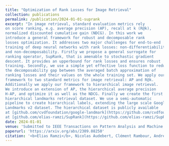 ```yaml
---
title: "Optimization of Rank Losses for Image Retrieval"
collection: publications
permalink: /publication/2024-01-01-suprank
excerpt: "In image retrieval, standard evaluation metrics rely
on score ranking, e.g. average precision (AP), recall at k (R@k),
normalized discounted cumulative gain (NDCG). In this work we
introduce a general framework for robust and decomposable rank
losses optimization. It addresses two major challenges for end-to-end
training of deep neural networks with rank losses: non-differentiability
and non-decomposability. Firstly we propose a general surrogate for
ranking operator, SupRank, that is amenable to stochastic gradient
descent. It provides an upperbound for rank losses and ensures robust
training. Secondly, we use a simple yet effective loss function to reduce
the decomposability gap between the averaged batch approximation of
ranking losses and their values on the whole training set. We apply our
framework to two standard metrics for image retrieval: AP and R@k.
Additionally we apply our framework to hierarchical image retrieval.
We introduce an extension of AP, the hierarchical average precision
H-AP, and optimize it as well as the NDCG. Finally we create the first
hierarchical landmarks retrieval dataset. We use a semi-automatic
pipeline to create hierarchical labels, extending the large scale Google
Landmarks v2 dataset. The hierarchical dataset is publicly available
at [github.com/cvdfoundation/google-landmark](https://github.com/cvdfoundation/google-landmark). Code will be released
at [github.com/elias-ramzi/SupRank](https://github.com/elias-ramzi/SupRank).<br/><img src='/images/figure_intro_tpami.png'>"
date: 2024-01-01
venue: 'Submitted to IEEE Transactions on Pattern Analysis and Machine Intelligence (under-review TPAMI)'
paperurl: 'https://arxiv.org/abs/2309.08250'
citation: '<b>Elias Ramzi</b>, Nicolas Audebert, Clément Rambour, André Araujo, Xavier Bitot, Nicolas Thome: Optimization of Rank Losses for Image Retrieval. Submitted to IEEE Transactions on Pattern Analysis and Machine Intelligence (under-review TPAMI).'
---
```

